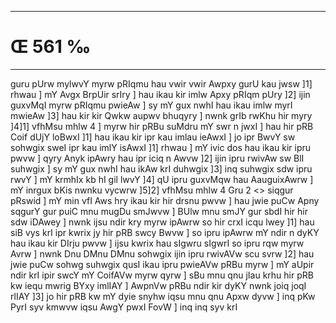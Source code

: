 ___
# Œ 561 ‰
---
guru pUrw mylwvY myrw pRIqmu hau vwir vwir Awpxy gurU kau jwsw ]1] rhwau
] mY Avgx BrpUir srIry ] hau ikau kir imlw Apxy pRIqm pUry ]2]
ijin guxvMqI myrw pRIqmu pwieAw ] sy mY gux nwhI hau ikau imlw myrI
mwieAw ]3] hau kir kir Qwkw aupwv bhuqyry ] nwnk grIb rwKhu hir
myry ]4]1] vfhMsu mhlw 4 ] myrw hir pRBu suMdru mY swr n jwxI ] hau
hir pRB Coif dUjY loBwxI ]1] hau ikau kir ipr kau imlau ieAwxI ] jo
ipr BwvY sw sohwgix sweI ipr kau imlY isAwxI ]1] rhwau ] mY ivic dos
hau ikau kir ipru pwvw ] qyry Anyk ipAwry hau ipr iciq n Awvw ]2]
ijin ipru rwivAw sw BlI suhwgix ] sy mY gux nwhI hau ikAw krI
duhwgix ]3] inq suhwgix sdw ipru rwvY ] mY krmhIx kb hI gil lwvY
]4] qU ipru guxvMqw hau AauguixAwrw ] mY inrgux bKis nwnku vycwrw
]5]2]
vfhMsu mhlw 4 Gru 2 <> siqgur pRswid ]
mY min vfI Aws hry ikau kir hir drsnu pwvw ] hau jwie puCw Apny
sqgurY gur puiC mnu mugDu smJwvw ] BUlw mnu smJY gur sbdI hir hir sdw
iDAwey ] nwnk ijsu ndir kry myrw ipAwrw so hir crxI icqu lwey ]1]
hau siB vys krI ipr kwrix jy hir pRB swcy Bwvw ] so ipru ipAwrw mY
ndir n dyKY hau ikau kir DIrju pwvw ] ijsu kwrix hau sIgwru sIgwrI so
ipru rqw myrw Avrw ] nwnk Dnu DMnu DMnu sohwgix ijin ipru rwivAVw scu
svrw ]2] hau jwie puCw sohwg suhwgix qusI ikau ipru pwieAVw pRBu myrw
] mY aUpir ndir krI ipir swcY mY CoifAVw myrw qyrw ] sBu mnu qnu jIau
krhu hir pRB kw iequ mwrig BYxy imlIAY ] AwpnVw pRBu ndir kir dyKY
nwnk joiq joqI rlIAY ]3] jo hir pRB kw mY dyie snyhw iqsu mnu qnu
Apxw dyvw ] inq pKw PyrI syv kmwvw iqsu AwgY pwxI FovW ] inq inq syv
krI
####
